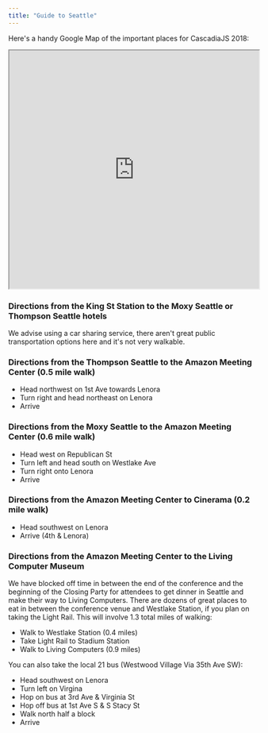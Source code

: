 ```yaml
---
title: "Guide to Seattle"
---
```


Here's a handy Google Map of the important places for CascadiaJS 2018:

<iframe src="https://www.google.com/maps/d/embed?mid=1UwnlkrAn24nvcvg_0QTn5hnV0RytlBtf&hl=en" width="100%" height="480"></iframe>

### Directions from the King St Station to the Moxy Seattle or Thompson Seattle hotels

We advise using a car sharing service, there aren't great public transportation options here and it's not very walkable.

### Directions from the Thompson Seattle to the Amazon Meeting Center (0.5 mile walk)

* Head northwest on 1st Ave towards Lenora
* Turn right and head northeast on Lenora
* Arrive

### Directions from the Moxy Seattle to the Amazon Meeting Center (0.6 mile walk)

* Head west on Republican St
* Turn left and head south on Westlake Ave
* Turn right onto Lenora
* Arrive

### Directions from the Amazon Meeting Center to Cinerama (0.2 mile walk)

* Head southwest on Lenora
* Arrive (4th & Lenora)

### Directions from the Amazon Meeting Center to the Living Computer Museum 

We have blocked off time in between the end of the conference and the beginning of the Closing Party for attendees to get dinner in Seattle and make their way to Living Computers. There are dozens of great places to eat in between the conference venue and Westlake Station, if you plan on taking the Light Rail. This will involve 1.3 total miles of walking:

* Walk to Westlake Station (0.4 miles)
* Take Light Rail to Stadium Station
* Walk to Living Computers (0.9 miles)

You can also take the local 21 bus (Westwood Village Via 35th Ave SW):

* Head southwest on Lenora
* Turn left on Virgina
* Hop on bus at 3rd Ave & Virginia St
* Hop off bus at 1st Ave S & S Stacy St
* Walk north half a block
* Arrive


